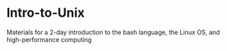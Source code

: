 # Intro-to-Unix
Materials for a 2-day introduction to the bash language, the Linux OS, and high-performance computing
